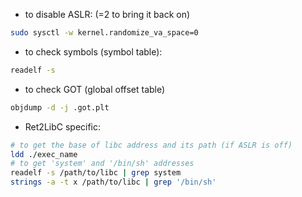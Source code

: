 

- to disable ASLR: (=2 to bring it back on)
```bash
sudo sysctl -w kernel.randomize_va_space=0
```

- to check symbols (symbol table):
```bash
readelf -s
```

- to check GOT (global offset table)
```bash
objdump -d -j .got.plt
```

- Ret2LibC specific:
```bash
# to get the base of libc address and its path (if ASLR is off)
ldd ./exec_name 
# to get 'system' and '/bin/sh' addresses 
readelf -s /path/to/libc | grep system
strings -a -t x /path/to/libc | grep '/bin/sh'
```

